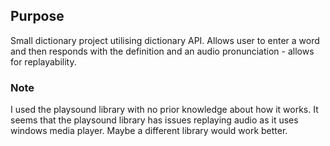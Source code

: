 ## Purpose
Small dictionary project utilising dictionary API. Allows user to enter a word and then responds with the definition and an audio pronunciation - allows for replayability. 

### Note
I used the playsound library with no prior knowledge about how it works. It seems that the playsound library has issues replaying audio as it uses windows media player. Maybe a different library would work better.
